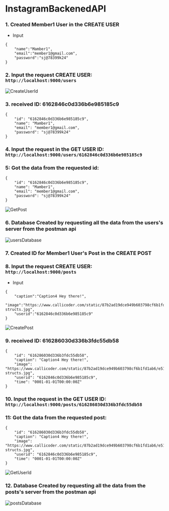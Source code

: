 # InstagramBackenedAPI


### 1. Created Member1 User in the CREATE USER

- Input
```
{
    "name":"Mamber1",
    "email":"member1@gmail.com",
    "password":"sj@78399k24"
}
```

### 2. Input the request CREATE USER: `http://localhost:9000/users`
![CreateUserId](https://user-images.githubusercontent.com/67019423/136685574-6ffb427e-2b27-41c6-94c3-058fe97ca7e9.png)


### 3. received ID: 6162846c0d336b6e985185c9

```
{
    "id": "6162846c0d336b6e985185c9",
    "name": "Mamber1",
    "email": "member1@gmail.com",
    "password": "sj@78399k24"
}
```

### 4. Input the request in the GET USER ID: `http://localhost:9000/users/6162846c0d336b6e985185c9`

### 5: Got the data from the requested id:
```
{
    "id": "6162846c0d336b6e985185c9",
    "name": "Mamber1",
    "email": "member1@gmail.com",
    "password": "sj@78399k24"
}
```

![GetPost](https://user-images.githubusercontent.com/67019423/136685582-6f938e7d-2d68-4b06-839d-adc900816ec5.png)

### 6. Database Created by requesting all the data from the users's server from the postman api

![usersDatabase](https://user-images.githubusercontent.com/67019423/136685589-fb3a0a6f-77aa-40a1-97f2-02ec68c8adaa.png)


### 7. Created ID for Member1 User's Post in the CREATE POST
### 8. Input the request CREATE USER: `http://localhost:9000/posts`

- Input
```
{
    "caption":"Caption4 Hey there!",
    "image":"https://www.callicoder.com/static/87b2ad19dce949b603798cf6b1fd1ab6/e5166/golang-structs.jpg",
    "userid":"6162846c0d336b6e985185c9"
}
```

![CreatePost](https://user-images.githubusercontent.com/67019423/136685590-97602370-9e1f-4fa0-870d-f76c15f09a62.png)

### 9. received ID: 616286030d336b3fdc55db58
```
{
    "id": "616286030d336b3fdc55db58",
    "caption": "Caption4 Hey there!",
    "image": "https://www.callicoder.com/static/87b2ad19dce949b603798cf6b1fd1ab6/e5166/golang-structs.jpg",
    "userid": "6162846c0d336b6e985185c9",
    "time": "0001-01-01T00:00:00Z"
}
```

### 10. Input the request in the GET USER ID: `http://localhost:9000/posts/616286030d336b3fdc55db58`

### 11: Got the data from the requested post:
```
{
    "id": "616286030d336b3fdc55db58",
    "caption": "Caption4 Hey there!",
    "image": "https://www.callicoder.com/static/87b2ad19dce949b603798cf6b1fd1ab6/e5166/golang-structs.jpg",
    "userid": "6162846c0d336b6e985185c9",
    "time": "0001-01-01T00:00:00Z"
}
```

![GetUserId](https://user-images.githubusercontent.com/67019423/136685587-257228c1-e216-4f6d-a762-49bcf4840ca5.png)

### 12. Database Created by requesting all the data from the posts's server from the postman api

![postsDatabase](https://user-images.githubusercontent.com/67019423/136685588-705245ab-55d3-4f3c-bc25-7e787518228f.png)
